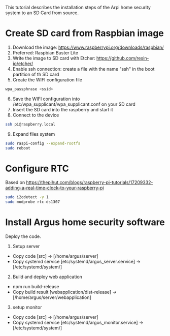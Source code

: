 This tutorial describes the installation steps of the Arpi home security system to an SD Card from source.

Create SD card from Raspbian image
========
1. Download the image: https://www.raspberrypi.org/downloads/raspbian/
2. Preferred: Raspbian Buster Lite
3. Write the image to SD card with Etcher: https://github.com/resin-io/etcher/
4. Enable ssh connection: create a file with the name "ssh" in the boot partition of th SD card
5. Create the WIFI configuration file
```bash
wpa_passphrase <ssid>
```
6. Save the WIFI configuration into /etc/wpa_supplicant/wpa_supplicant.conf on your SD card
7. Insert the SD card into the raspberry and start it
8. Connect to the device
```bash
ssh pi@raspberry.local
```
9. Expand files system

```bash
sudo raspi-config --expand-rootfs
sudo reboot
```


Configure RTC
========

Based on https://thepihut.com/blogs/raspberry-pi-tutorials/17209332-adding-a-real-time-clock-to-your-raspberry-pi

```bash
sudo i2cdetect -y 1
sudo modprobe rtc-ds1307
```


Install Argus home security software
========
Deploy the code.

1. Setup server

* Copy code [src] -> [/home/argus/server]
* Copy systemd service [etc/systemd/argus_server.service] -> [/etc/systemd/system/]

2. Build and deploy web application

* npm run build-release
* Copy build result [webapplication/dist-release] -> [/home/argus/server/webapplication]

3. setup monitor

* Copy code [src] -> [/home/argus/server]
* Copy systemd service [etc/systemd/argus_monitor.service] -> [/etc/systemd/system/]